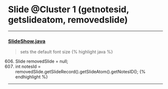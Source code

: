 # Slide @Cluster 1 (getnotesid, getslideatom, removedslide)

***

### [SlideShow.java](https://searchcode.com/codesearch/view/97394959/)
> sets the default font size 
{% highlight java %}
606. Slide removedSlide = null;
638.   int notesId = removedSlide.getSlideRecord().getSlideAtom().getNotesID();
{% endhighlight %}

***

